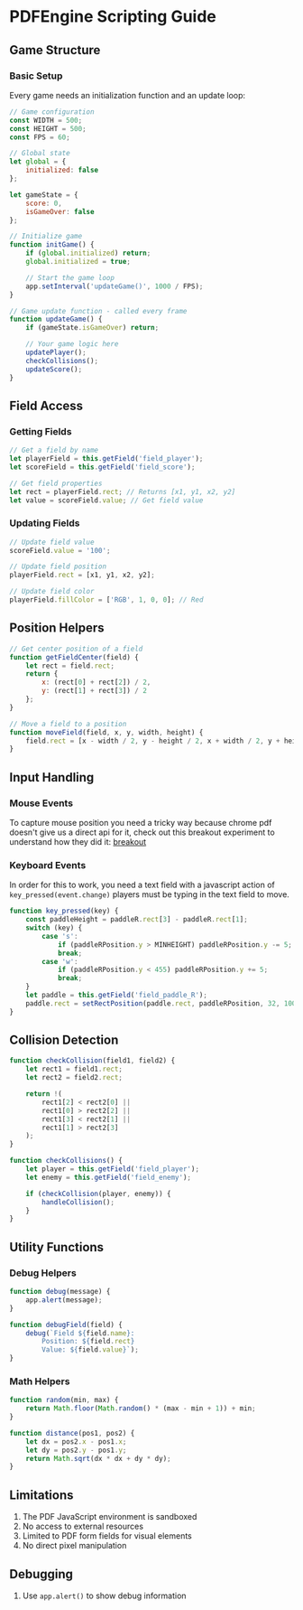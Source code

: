 # PDFEngine Scripting Guide

## Game Structure

### Basic Setup

Every game needs an initialization function and an update loop:

```javascript
// Game configuration
const WIDTH = 500;
const HEIGHT = 500;
const FPS = 60;

// Global state
let global = {
	initialized: false
};

let gameState = {
	score: 0,
	isGameOver: false
};

// Initialize game
function initGame() {
	if (global.initialized) return;
	global.initialized = true;

	// Start the game loop
	app.setInterval('updateGame()', 1000 / FPS);
}

// Game update function - called every frame
function updateGame() {
	if (gameState.isGameOver) return;

	// Your game logic here
	updatePlayer();
	checkCollisions();
	updateScore();
}
```

## Field Access

### Getting Fields

```javascript
// Get a field by name
let playerField = this.getField('field_player');
let scoreField = this.getField('field_score');

// Get field properties
let rect = playerField.rect; // Returns [x1, y1, x2, y2]
let value = scoreField.value; // Get field value
```

### Updating Fields

```javascript
// Update field value
scoreField.value = '100';

// Update field position
playerField.rect = [x1, y1, x2, y2];

// Update field color
playerField.fillColor = ['RGB', 1, 0, 0]; // Red
```

## Position Helpers

```javascript
// Get center position of a field
function getFieldCenter(field) {
	let rect = field.rect;
	return {
		x: (rect[0] + rect[2]) / 2,
		y: (rect[1] + rect[3]) / 2
	};
}

// Move a field to a position
function moveField(field, x, y, width, height) {
	field.rect = [x - width / 2, y - height / 2, x + width / 2, y + height / 2];
}
```

## Input Handling

### Mouse Events

To capture mouse position you need a tricky way because chrome pdf doesn't give us a direct api for it, check out this breakout experiment to understand how they did it: [breakout](https://github.com/osnr/horrifying-pdf-experiments/blob/master/generate_breakout.py)

### Keyboard Events

In order for this to work, you need a text field with a javascript action of `key_pressed(event.change)` players must be typing in the text field to move.

```javascript
function key_pressed(key) {
	const paddleHeight = paddleR.rect[3] - paddleR.rect[1];
	switch (key) {
		case 's':
			if (paddleRPosition.y > MINHEIGHT) paddleRPosition.y -= 5;
			break;
		case 'w':
			if (paddleRPosition.y < 455) paddleRPosition.y += 5;
			break;
	}
	let paddle = this.getField('field_paddle_R');
	paddle.rect = setRectPosition(paddle.rect, paddleRPosition, 32, 100);
}
```

## Collision Detection

```javascript
function checkCollision(field1, field2) {
	let rect1 = field1.rect;
	let rect2 = field2.rect;

	return !(
		rect1[2] < rect2[0] ||
		rect1[0] > rect2[2] ||
		rect1[3] < rect2[1] ||
		rect1[1] > rect2[3]
	);
}

function checkCollisions() {
	let player = this.getField('field_player');
	let enemy = this.getField('field_enemy');

	if (checkCollision(player, enemy)) {
		handleCollision();
	}
}
```

## Utility Functions

### Debug Helpers

```javascript
function debug(message) {
	app.alert(message);
}

function debugField(field) {
	debug(`Field ${field.name}:
		Position: ${field.rect}
		Value: ${field.value}`);
}
```

### Math Helpers

```javascript
function random(min, max) {
	return Math.floor(Math.random() * (max - min + 1)) + min;
}

function distance(pos1, pos2) {
	let dx = pos2.x - pos1.x;
	let dy = pos2.y - pos1.y;
	return Math.sqrt(dx * dx + dy * dy);
}
```

## Limitations

1. The PDF JavaScript environment is sandboxed
2. No access to external resources
3. Limited to PDF form fields for visual elements
4. No direct pixel manipulation

## Debugging

1. Use `app.alert()` to show debug information
